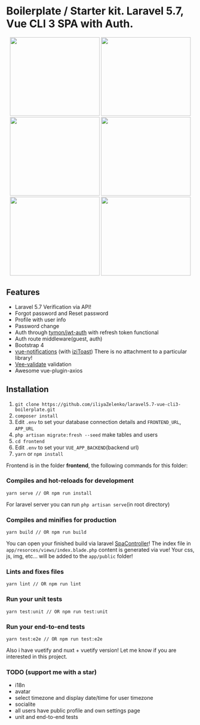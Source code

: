 # Boilerplate / Starter kit. Laravel 5.7, Vue CLI 3 SPA with Auth.


<p align="center">
  <img src="https://i.imgur.com/dSyP2vt.png" width="240" height="210">
  <img src="https://i.imgur.com/dSyP2vt.png" width="240" height="210">
  <img src="https://i.imgur.com/VWp0RM4.png" width="240" height="210">
  <img src="https://i.imgur.com/npqyrCQ.png" width="240" height="210">
  <img src="https://i.imgur.com/pwoiWwi.png" width="240" height="210">
  <img src="https://i.imgur.com/Vu98vNv.png" width="240" height="210">
</p>


## Features
- Laravel 5.7 Verification via API!
- Forgot password and Reset password
- Profile with user info
- Password change
- Auth through [tymon/jwt-auth](https://github.com/tymondesigns/jwt-auth) with refresh token functional
- Auth route middleware(guest, auth)
- Bootstrap 4
- [vue-notifications](https://github.com/se-panfilov/vue-notifications#readme) (with [iziToast](https://github.com/dolce/iziToast)) There is no attachment to a particular library!
- [Vee-validate](https://github.com/baianat/vee-validate) validation
- Awesome vue-plugin-axios


## Installation

1. `git clone https://github.com/iliyaZelenko/laravel5.7-vue-cli3-boilerplate.git`
2. `composer install `
3. Edit `.env` to set your database connection details and `FRONTEND_URL`, `APP_URL`
4. `php artisan migrate:fresh --seed` make tables and users
5. `cd frontend`
6. Edit `.env` to set your `VUE_APP_BACKEND`(backend url)
7. `yarn` or `npm install`

Frontend is in the folder **frontend**, the following commands for this folder:

### Compiles and hot-reloads for development
```
yarn serve // OR npm run install
```
For laravel server you can run `php artisan serve`(in root directory)

### Compiles and minifies for production
```
yarn build // OR npm run build
```

You can open your finished build via laravel [SpaController](https://github.com/iliyaZelenko/laravel5.7-vue-cli3-boilerplate/blob/master/app/Http/Controllers/SpaController.php)!
The index file in `app/resorces/views/index.blade.php` content is generated via vue!
Your css, js, img, etc... will be added to the `app/public` folder!

### Lints and fixes files
```
yarn lint // OR npm run lint
```

### Run your unit tests
```
yarn test:unit // OR npm run test:unit
```

### Run your end-to-end tests
```
yarn test:e2e // OR npm run test:e2e
```

Also i have vuetify and nuxt + vuetify version! 
Let me know if you are interested in this project.

### TODO (support me with a star)
- i18n
- avatar
- select timezone and display date/time for user timezone
- socialite
- all users have public profile and own settings page
- unit and end-to-end tests
